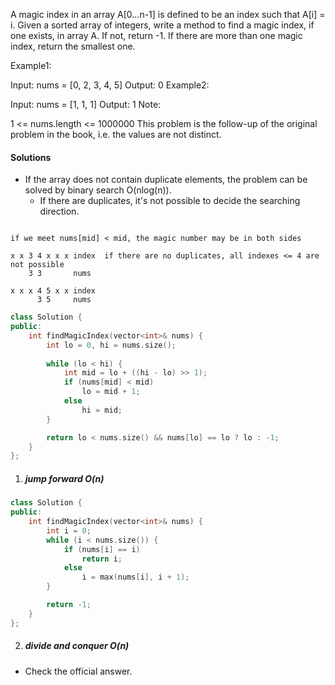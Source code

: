A magic index in an array A[0...n-1] is defined to be an index such that A[i] = i. Given a sorted array of integers, write a method to find a magic index, if one exists, in array A. If not, return -1. If there are more than one magic index, return the smallest one.

Example1:

 Input: nums = [0, 2, 3, 4, 5]
 Output: 0
Example2:

 Input: nums = [1, 1, 1]
 Output: 1
Note:

1 <= nums.length <= 1000000
This problem is the follow-up of the original problem in the book, i.e. the values are not distinct.

#### Solutions

- If the array does not contain duplicate elements, the problem can be solved by binary search O(nlog(n)).
    - If there are duplicates, it's not possible to decide the searching direction.

```

if we meet nums[mid] < mid, the magic number may be in both sides

x x 3 4 x x x index  if there are no duplicates, all indexes <= 4 are not possible
    3 3       nums

x x x 4 5 x x index 
      3 5     nums

```

```c++
class Solution {
public:
    int findMagicIndex(vector<int>& nums) {
        int lo = 0, hi = nums.size();
        
        while (lo < hi) {
            int mid = lo + ((hi - lo) >> 1);
            if (nums[mid] < mid)
                lo = mid + 1;
            else
                hi = mid;
        }

        return lo < nums.size() && nums[lo] == lo ? lo : -1;
    }
};
```

1. ##### jump forward O(n)

```c++
class Solution {
public:
    int findMagicIndex(vector<int>& nums) {
        int i = 0;
        while (i < nums.size()) {
            if (nums[i] == i)
                return i;
            else
                i = max(nums[i], i + 1);
        }

        return -1;
    }
};
```

2. ##### divide and conquer O(n)

- Check the official answer.